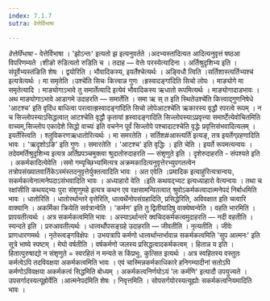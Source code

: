```yaml
---
index: 7.1.7
sutra: वेत्तेर्विभाषा

---
```

_वेत्तेर्विभाषा_ - वेत्तेर्विभाषा । 'झोऽन्तः' इत्यतो झ इत्यनुवर्तते ।अदभ्यस्ता॑दित्यत आदित्यनुवृत्तं षष्ठआ विपरिणम्यते ।शीङो रु॑डित्यतो रुडिति च । तदाह —  वेत्तेः परस्येत्यादिना । अर्तिश्रुदृशिभ्य इति ।संपूर्वेभ्यस्त॑ङिति शेषः । द्वयोरिति । भौवादिकस्य, इयर्तेश्चेत्यर्थः । अङ्विधौ त्विति ।सर्तिशास्त्यर्तिभ्यश्च॑ इत्यत्रेत्यर्थः । मा समृतेति ।उश्चे॑ति सिचः कित्त्वान्न गुणः ।ह्रस्वादङ्गा॑दिति सिचो लोपः । माङ्योगे मा समृतेत्यादि । माङ्योगाऽभावे तु समार्तेत्यादि इत्येवं भौवादिकस्य ऋधातो रूपमित्यर्थः । माङ्योगादाडभावः । अथ माङ्योगाऽभावे आडागमे उदाहरति —  समार्तेति । समा ऋ स् त इति स्थितेउश्चे॑ति कित्त्वाद्गुणनिषेधे 'आटश्च' इति वृदिंध बाधित्वा परत्वात्ह्रस्वादङ्गा॑दिति सिचो लोपेआटश्चे॑ति ऋकारस्य वृद्धौ रपरत्वे रूपम् । न च सिज्लोपस्याऽसिद्धत्वात् आटश्चेति वृद्धौ कृतायां ह्रस्वादङ्गादिति सिज्लोपस्याऽप्रवृत्त्या समार्ष्टेत्येवोचितमिति वाच्यम्,सिज्लोप एकादेशे सिद्धो वाच्यः॑ इति वचनेन पूर्वं सिज्लोपे पश्चादाटश्चेति वृद्धेः प्रवृत्तिसंभवादित्यलम् । इयर्तेस्त्विति । श्लुविकरणऋधातोरित्यर्थः । मा समरतेति । सर्तिश#आस्त्यर्ति॑ इत्यङ्, तत्र इयर्तेग्र्रहणादिति भावः । 'ऋदृशोऽङि' इति गुणः । समारतेति । 'आटश्च' इति वृद्धिः । इति चेति । इयर्ते रूपमत्यन्वयः । तदेवमर्तिश्रुदृशिभ्य इत्यत्र अर्तिप्रपञ्चमुक्त्वा श्रुदातोरुदाहरति  —  संशृणुते इति । दृशेरुदाहरति - संपश्यते इति । अकर्मकादित्येवेति ।समो गम्यृच्छिभ्या॑मित्यत्र अक्रमकादित्यनुवृत्तेरभ्युपगतत्वेन तत्रोपसंख्यातवार्तिकेऽस्मंस्तदनुवृत्तेर्युक्तत्वादिति भावः । अत एवेति ।प्रमादिक इत्याहु॑रित्यत्रान्वयः, सकर्मकत्वेनात्मनेपदाऽसंभवादिति भावः । अध्याहारो वेति ।इति कथयद्भ्यट इत्यध्याहारो वेत्यन्वयः । तथा च रक्षांसीति कथयद्भ्यः पुरा संशृणुमहे इत्यत्र कथन एव रक्षसामन्वितत्वात् श्रुवोऽकर्मकत्वादात्मनेपदं निर्बाधमिति भावः । धातोरिति । धातोरर्थान्तरे वृत्तेरिति, धात्वर्थेनोपसंग्रहादिति, प्रसिद्धेरिति, अविवक्षात इति चत्वारि वाक्यानि । अकर्मिका क्रियेति सर्वत्रान्वेति । 'कर्मण' इति तु द्वितीयादिषु वाक्येष्वन्वेति । वहति भारमिति । प्रापयतीत्यर्थः । अत्र सकर्मकत्वमिति भावः । अस्याऽर्थान्तरे क्वचिदकर्मकत्वमुदाहरति —  नदी वहतीति । स्यन्दते इति । प्ररुआवतीत्यर्थः । धात्वर्थोपसङ्ग्रहे उदाहरति —  जीवतीति । नृत्यतीति । जीवेः प्राणधारणमर्थः । नृतेस्त्वङ्गविक्षेपः । उभयत्रापि कर्मणो धात्वर्थान्तर्भावान्न सकर्मकत्वमिति 'सुप आत्मनः' इति सूत्रे भाष्ये स्पष्टम् । मेघो वर्षतीति । वर्षकर्मणो जलस्य प्रसिद्धत्वादकर्मकत्वम् । हितान्न य इति । हितात्पुरुषाद्यो न संशृणुते = स्वरहितं न मन्यते स किंप्रभुः, कुत्सित इत्यर्थः । अत्र स्वहितस्य वस्तुतः कर्मत्वेऽपि तदविवक्षया अकर्मकत्वमिति भावः । एवं चास्मिन्नकर्मकाधिकारे हनिगम्यादीनां सतोऽपि कर्मणोऽविवक्षया अकर्मकत्वं सिद्धमिति बोध्यम् । अकर्मकत्वनिर्णयोऽयं 'लः कर्मणि' इत्यादौ उपयुज्यते । उपसर्गादस्यत्यूह्रोर्वेति ।आत्मनेपद॑मिति शेषः । निवृत्तमिति । सोपसर्गयोरस्यत्यूह्योः सकर्मकत्वनियमादिति भावः ।